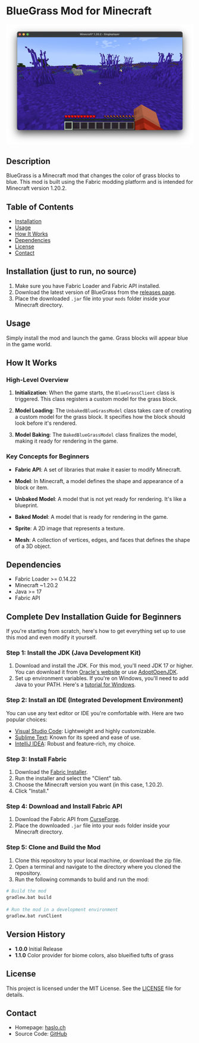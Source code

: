 # BlueGrass Mod for Minecraft

![BlueGrass Mod Screenie](bluegrass.png)

## Description

BlueGrass is a Minecraft mod that changes the color of grass blocks to blue. This mod is built using the Fabric modding platform and is intended for Minecraft version 1.20.2.

## Table of Contents

- [Installation](#installation)
- [Usage](#usage)
- [How It Works](#how-it-works)
- [Dependencies](#dependencies)
- [License](#license)
- [Contact](#contact)

## Installation (just to run, no source)

1. Make sure you have Fabric Loader and Fabric API installed.
2. Download the latest version of BlueGrass from the [releases page](https://github.com/haslo/blue_grass_mod/releases).
3. Place the downloaded `.jar` file into your `mods` folder inside your Minecraft directory.

## Usage

Simply install the mod and launch the game. Grass blocks will appear blue in the game world.

## How It Works

### High-Level Overview

1. **Initialization**: When the game starts, the `BlueGrassClient` class is triggered. This class registers a custom model for the grass block.

2. **Model Loading**: The `UnbakedBlueGrassModel` class takes care of creating a custom model for the grass block. It specifies how the block should look before it's rendered.

3. **Model Baking**: The `BakedBlueGrassModel` class finalizes the model, making it ready for rendering in the game.

### Key Concepts for Beginners

- **Fabric API**: A set of libraries that make it easier to modify Minecraft.

- **Model**: In Minecraft, a model defines the shape and appearance of a block or item.

- **Unbaked Model**: A model that is not yet ready for rendering. It's like a blueprint.

- **Baked Model**: A model that is ready for rendering in the game.

- **Sprite**: A 2D image that represents a texture.

- **Mesh**: A collection of vertices, edges, and faces that defines the shape of a 3D object.

## Dependencies

- Fabric Loader >= 0.14.22
- Minecraft ~1.20.2
- Java >= 17
- Fabric API

## Complete Dev Installation Guide for Beginners

If you're starting from scratch, here's how to get everything set up to use this mod and even modify it yourself.

### Step 1: Install the JDK (Java Development Kit)

1. Download and install the JDK. For this mod, you'll need JDK 17 or higher. You can download it from [Oracle's website](https://www.oracle.com/java/technologies/javase-jdk17-downloads.html) or use [AdoptOpenJDK](https://adoptopenjdk.net/).
2. Set up environment variables. If you're on Windows, you'll need to add Java to your PATH. Here's a [tutorial for Windows](https://www.java.com/en/download/help/path.html).

### Step 2: Install an IDE (Integrated Development Environment)

You can use any text editor or IDE you're comfortable with. Here are two popular choices:

- [Visual Studio Code](https://code.visualstudio.com/): Lightweight and highly customizable.
- [Sublime Text](https://www.sublimetext.com/): Known for its speed and ease of use.
- [IntelliJ IDEA](https://www.jetbrains.com/idea/): Robust and feature-rich, my choice.

### Step 3: Install Fabric

1. Download the [Fabric Installer](https://fabricmc.net/use/).
2. Run the installer and select the "Client" tab.
3. Choose the Minecraft version you want (in this case, 1.20.2).
4. Click "Install."

### Step 4: Download and Install Fabric API

1. Download the Fabric API from [CurseForge](https://www.curseforge.com/minecraft/mc-mods/fabric-api).
2. Place the downloaded `.jar` file into your `mods` folder inside your Minecraft directory.

### Step 5: Clone and Build the Mod

1. Clone this repository to your local machine, or download the zip file.
2. Open a terminal and navigate to the directory where you cloned the repository.
3. Run the following commands to build and run the mod:

```bash
# Build the mod
gradlew.bat build

# Run the mod in a development environment
gradlew.bat runClient
```

## Version History

* **1.0.0** Initial Release
* **1.1.0** Color provider for biome colors, also blueified tufts of grass

## License

This project is licensed under the MIT License. See the [LICENSE](LICENSE) file for details.

## Contact

- Homepage: [haslo.ch](https://haslo.ch/)
- Source Code: [GitHub](https://github.com/haslo/blue_grass_mod)

